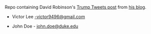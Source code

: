 Repo containing David Robinson's [Trump Tweets post](http://varianceexplained.org/r/trump-tweets/) from [his blog](http://varianceexplained.org).

* Victor Lee -victor9496@gmail.com

* John Doe - john.doe@duke.edu
